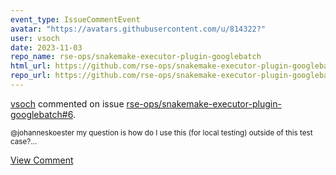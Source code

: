 ```yaml
---
event_type: IssueCommentEvent
avatar: "https://avatars.githubusercontent.com/u/814322?"
user: vsoch
date: 2023-11-03
repo_name: rse-ops/snakemake-executor-plugin-googlebatch
html_url: https://github.com/rse-ops/snakemake-executor-plugin-googlebatch/pull/6
repo_url: https://github.com/rse-ops/snakemake-executor-plugin-googlebatch
---
```


<a href='https://github.com/vsoch' target='_blank'>vsoch</a> commented on issue <a href='https://github.com/rse-ops/snakemake-executor-plugin-googlebatch/pull/6' target='_blank'>rse-ops/snakemake-executor-plugin-googlebatch#6</a>.

<small>@johanneskoester my question is how do I use this (for local testing) outside of this test case?...</small>

<a href='https://github.com/rse-ops/snakemake-executor-plugin-googlebatch/pull/6' target='_blank'>View Comment</a>